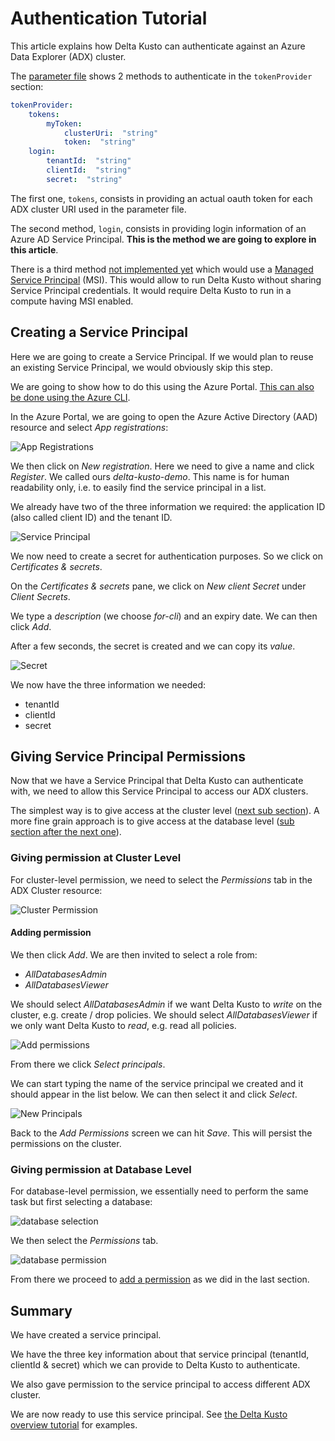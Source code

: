 # Authentication Tutorial

This article explains how Delta Kusto can authenticate against an Azure Data Explorer (ADX) cluster.

The [parameter file](../../parameter-file.md) shows 2 methods to authenticate in the `tokenProvider` section:

```yaml
tokenProvider:
    tokens:
        myToken:
            clusterUri:  "string"
            token:  "string"
    login:
        tenantId:  "string"
        clientId:  "string"
        secret:  "string"
```

The first one, `tokens`, consists in providing an actual oauth token for each ADX cluster URI used in the parameter file.

The second method, `login`, consists in providing login information of an Azure AD Service Principal.  **This is the method we are going to explore in this article**.

There is a third method [not implemented yet](https://github.com/microsoft/delta-kusto/issues/7) which would use a [Managed Service Principal](https://www.youtube.com/watch?v=TK8jdVpWsNY) (MSI).  This would allow to run Delta Kusto without sharing Service Principal credentials. It would require Delta Kusto to run in a compute having MSI enabled.

## Creating a Service Principal

Here we are going to create a Service Principal.  If we would plan to reuse an existing Service Principal, we would obviously skip this step.

We are going to show how to do this using the Azure Portal.  [This can also be done using the Azure CLI](https://docs.microsoft.com/en-us/azure/developer/python/how-to-manage-service-principals#manage-service-principals-using-the-azure-cli).

In the Azure Portal, we are going to open the Azure Active Directory (AAD) resource and select *App registrations*:

![App Registrations](app-registrations.png)

We then click on *New registration*.  Here we need to give a name and click *Register*.  We called ours *delta-kusto-demo*.  This name is for human readability only, i.e. to easily find the service principal in a list.

We already have two of the three information we required:  the application ID (also called client ID) and the tenant ID.

![Service Principal](sp.png)

We now need to create a secret for authentication purposes.  So we click on *Certificates & secrets*.

On the *Certificates & secrets* pane, we click on *New client Secret* under *Client Secrets*.

We type a *description* (we choose *for-cli*) and an expiry date.  We can then click *Add*.

After a few seconds, the secret is created and we can copy its *value*.

![Secret](secret.png)

We now have the three information we needed:

*   tenantId
*   clientId
*   secret

## Giving Service Principal Permissions

Now that we have a Service Principal that Delta Kusto can authenticate with, we need to allow this Service Principal to access our ADX clusters.

The simplest way is to give access at the cluster level ([next sub section](#giving-permission-at-cluster-level)).  A more fine grain approach is to give access at the database level ([sub section after the next one](#giving-permission-at-database-level)).

### Giving permission at Cluster Level

For cluster-level permission, we need to select the *Permissions* tab in the ADX Cluster resource:

![Cluster Permission](cluster-permission.png)

#### Adding permission

We then click *Add*.  We are then invited to select a role from:

* *AllDatabasesAdmin*
* *AllDatabasesViewer*

We should select *AllDatabasesAdmin* if we want Delta Kusto to *write* on the cluster, e.g. create / drop policies.  We should select *AllDatabasesViewer* if we only want Delta Kusto to *read*, e.g. read all policies.

![Add permissions](add-permissions.png)

From there we click *Select principals*.

We can start typing the name of the service principal we created and it should appear in the list below.  We can then select it and click *Select*.

![New Principals](new-principals.png)

Back to the *Add Permissions* screen we can hit *Save*.  This will persist the permissions on the cluster.

### Giving permission at Database Level

For database-level permission, we essentially need to perform the same task but first selecting a database:

![database selection](database-selection.png)

We then select the *Permissions* tab.

![database permission](database-permission.png)

From there we proceed to [add a permission](#adding-permission) as we did in the last section.

## Summary

We have created a service principal.

We have the three key information about that service principal (tenantId, clientId & secret) which we can provide to Delta Kusto to authenticate.

We also gave permission to the service principal to access different ADX cluster.

We are now ready to use this service principal.  See [the Delta Kusto overview tutorial](../overview-tutorial/README.md) for examples.